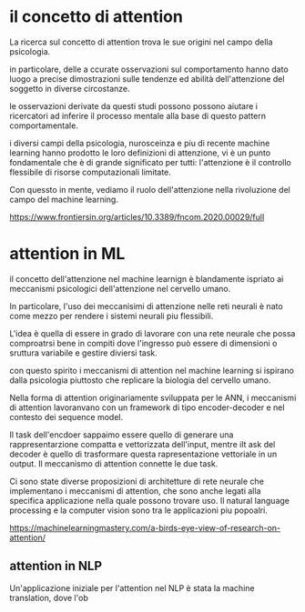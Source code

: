 # il concetto di attention

La ricerca sul concetto di attention trova le sue origini nel campo della psicologia.

in particolare, delle a ccurate osservazioni sul comportamento hanno dato luogo a precise dimostrazioni sulle tendenze ed abilità dell'attenzione del soggetto in diverse circostanze.

le osservazioni derivate da questi studi possono possono aiutare i ricercatori ad inferire il processo mentale alla base di questo pattern comportamentale.

i diversi campi della psicologia, nurosceinza e piu di recente machine learning hanno prodotto le loro definizioni di attenzione, vi è un punto fondamentale che è di grande significato per tutti: l'attenzione è il controllo flessibile di risorse computazionali limitate.

Con quessto in mente, vediamo il ruolo dell'attenzione nella rivoluzione del campo del machine learning.

https://www.frontiersin.org/articles/10.3389/fncom.2020.00029/full

# attention in ML

il concetto dell'attenzione nel machine learnign è blandamente ispriato ai meccanismi psicologici dell'attenzione nel cervello umano.

In particolare, l'uso dei meccanisimi di attenzione nelle reti neurali è nato come mezzo per rendere i sistemi neurali piu flessibili.

L'idea è quella di essere in grado di lavorare con una rete neurale che possa comproatrsi bene in compiti dove l'ingresso può essere di dimensioni o sruttura variabile e gestire diviersi task. 

con questo spirito i meccanismi di attention nel machine learning si ispirano dalla psicologia piuttosto che replicare la biologia del cervello umano.

Nella forma di attention originariamente sviluppata per le ANN, i meccanismi di attention lavoranvano con un framework di tipo encoder-decoder e nel contesto dei sequence model.

Il task dell'encdoer sappaimo essere quello di generare una rappresentarzione compatta e vettorizzata dell'input, mentre ilt ask del decoder è quello di trasformare questa rapresentazione vettoriale in un output. Il meccanismo di attention connette le due task.

Ci sono state diverse proposizioni di architetture di rete neurale che implementano i meccanismi di attention, che sono anche legati alla specifica applicazione nella quale possono trovare uso. Il natural language processing e la computer vision sono tra le applicazioni piu popoalri.

https://machinelearningmastery.com/a-birds-eye-view-of-research-on-attention/

## attention in NLP

Un'applicazione iniziale per l'attention nel NLP è stata la machine translation, dove l'ob
